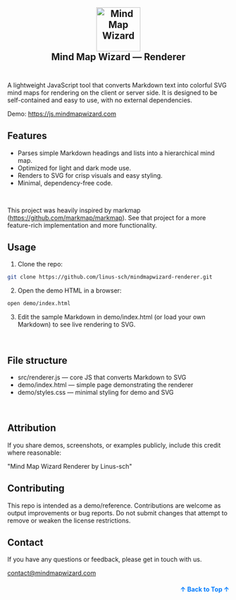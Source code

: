 

<div align="center">
  <h2 id="readme-top">
    <img alt="Mind Map Wizard" src="https://mindmapwizard.com/img/logo-mmw-dev.png" width="100px" alt="Mind Map Wizard Engine Logo"/>
    <br>
    Mind Map Wizard — Renderer
      <br><br> 
  </h2>
</div>



A lightweight JavaScript tool that converts Markdown text into colorful SVG mind maps for rendering on the client or server side. It is designed to be self-contained and easy to use, with no external dependencies.<br>

Demo: https://js.mindmapwizard.com
<br>

## Features
- Parses simple Markdown headings and lists into a hierarchical mind map.
- Optimized for light and dark mode use.
- Renders to SVG for crisp visuals and easy styling.
- Minimal, dependency-free code.
<br>

This project was heavily inspired by markmap (https://github.com/markmap/markmap). See that project for a more feature-rich implementation and more functionality.
<br>


## Usage

1. Clone the repo:
```bash
git clone https://github.com/linus-sch/mindmapwizard-renderer.git
```

2. Open the demo HTML in a browser:
```bash
open demo/index.html
```

3. Edit the sample Markdown in demo/index.html (or load your own Markdown) to see live rendering to SVG.
<br>


## File structure
- src/renderer.js — core JS that converts Markdown to SVG  
- demo/index.html — simple page demonstrating the renderer  
- demo/styles.css — minimal styling for demo and SVG  
<br>

## Attribution
If you share demos, screenshots, or examples publicly, include this credit where reasonable:

"Mind Map Wizard Renderer by Linus-sch"
<br>

## Contributing
This repo is intended as a demo/reference. Contributions are welcome as output improvements or bug reports. Do not submit changes that attempt to remove or weaken the license restrictions.
<br>

## Contact

If you have any questions or feedback, please get in touch with us.
<br>

<a href="mailto:contact@mindmapwizard.com">contact@mindmapwizard.com</a>
<br>
<p align="right" style="font-size: 14px; color: #555; margin-top: 20px;">
    <a href="#readme-top" style="text-decoration: none; color: #007bff; font-weight: bold;">
        ↑ Back to Top ↑
    </a>
</p>
